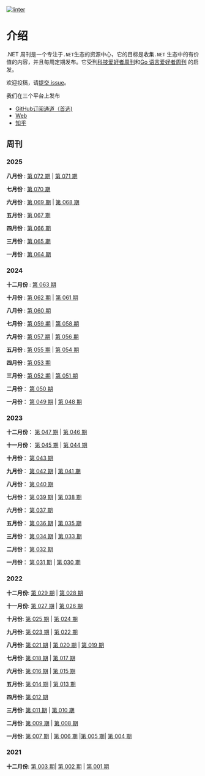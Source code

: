 [![linter](<https://dev.azure.com/tindi/DotNETWeekly/_apis/build/status/DotNETWeekly-io.DotNetWeekly%20(1)?branchName=master>)](https://dev.azure.com/tindi/DotNETWeekly/_build/latest?definitionId=10&branchName=master)

# 介绍

.NET 周刊是一个专注于`.NET`生态的资源中心，它的目标是收集`.NET` 生态中的有价值的内容，并且每周定期发布。它受到[科技爱好者周刊](https://github.com/ruanyf/weekly)和[Go 语言爱好者周刊](https://github.com/polaris1119/golangweekly) 的启发。

欢迎投稿，请[提交 issue](https://github.com/DotNETWeekly-io/DotNetWeekly/issues)。

我们在三个平台上发布

- [GitHub订阅通道（首选)](https://github.com/DotNETWeekly-io/dotnet-monthly)
- [Web](https://www.fungkao.net/searchByTag/.NET%20Weekly)
- [知乎](https://www.zhihu.com/column/c_1775053216763277312)

## 周刊

### 2025

**八月份** :  [第 072 期](docs/episode-072.md) |  [第 071 期](docs/episode-071.md)

**七月份** :  [第 070 期](docs/episode-070.md)

**六月份** :  [第 069 期](docs/episode-069.md)  |  [第 068 期](docs/episode-068.md)  

**五月份** :  [第 067 期](docs/episode-067.md)

**四月份** :  [第 066 期](docs/episode-066.md)

**三月份** :  [第 065 期](docs/episode-065.md)

**一月份** :  [第 064 期](docs/episode-064.md)

### 2024

**十二月份** :  [第 063 期](docs/episode-063.md)

**十月份** :  [第 062 期](docs/episode-062.md)  |  [第 061 期](docs/episode-061.md)

**八月份** : [第 060 期](docs/episode-060.md)

**七月份** :  [第 059 期](docs/episode-059.md) |  [第 058 期](docs/episode-058.md)

**六月份** : [第 057 期](docs/episode-057.md) |  [第 056 期](docs/episode-056.md)  

**五月份** : [第 055 期](docs/episode-055.md) | [第 054 期](docs/episode-054.md)

**四月份** : [第 053 期](docs/episode-053.md)

**三月份** : [第 052 期](docs/episode-052.md) |  [第 051 期](docs/episode-051.md)

**二月份**： [第 050 期](docs/episode-050.md)

**一月份**：  [第 049 期](docs/episode-049.md) | [第 048 期](docs/episode-048.md)

### 2023

**十二月份**： [第 047 期](docs/episode-047.md) | [第 046 期](docs/episode-046.md)

**十一月份**： [第 045 期](docs/episode-045.md) | [第 044 期](docs/episode-044.md)

**十月份**： [第 043 期](docs/episode-043.md)

**九月份**： [第 042 期](docs/episode-042.md) | [第 041 期](docs/episode-041.md)

**八月份**： [第 040 期](docs/episode-040.md)

**七月份**： [第 039 期](docs/episode-039.md) | [第 038 期](docs/episode-038.md)

**六月份**： [第 037 期](docs/episode-037.md)

**五月份**： [第 036 期](docs/episode-036.md) | [第 035 期](docs/episode-035.md)

**三月份**： [第 034 期](docs/episode-034.md) | [第 033 期](docs/episode-033.md)

**二月份**： [第 032 期](docs/episode-032.md)

**一月份**： [第 031 期](docs/episode-031.md) | [第 030 期](docs/episode-030.md)

### 2022

**十二月份**: [第 029 期](docs/episode-029.md) | [第 028 期](docs/episode-028.md)

**十一月份**: [第 027 期](docs/episode-027.md) | [第 026 期](docs/episode-026.md)

**十月份**: [第 025 期](docs/episode-025.md) | [第 024 期](docs/episode-024.md)

**九月份**: [第 023 期](docs/episode-023.md) | [第 022 期](docs/episode-022.md)

**八月份**: [第 021 期](docs/episode-021.md) | [第 020 期](docs/episode-020.md) | [第 019 期](docs/episode-019.md)

**七月份**: [第 018 期](docs/episode-018.md) | [第 017 期](docs/episode-017.md)

**六月份**: [第 016 期](docs/episode-016.md) | [第 015 期](docs/episode-015.md)

**五月份**: [第 014 期](docs/episode-014.md) | [第 013 期](docs/episode-013.md)

**四月份**: [第 012 期](docs/episode-012.md)

**三月份**: [第 011 期](docs/episode-011.md) | [第 010 期](docs/episode-010.md)

**二月份**: [第 009 期](docs/episode-009.md) | [第 008 期](docs/episode-008.md)

**一月份**: [第 007 期](docs/episode-007.md) | [第 006 期](docs/episode-006.md) |[第 005 期](docs/episode-005.md)| [第 004 期](docs/episode-004.md)

### 2021

**十二月份**: [第 003 期](docs/episode-003.md)| [第 002 期](docs/episode-002.md) | [第 001 期](docs/episode-001.md)